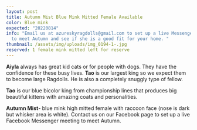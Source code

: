 ```yaml
---
layout: post
title: Autumn Mist Blue Mink Mitted Female Available
color: Blue mink
expected: "20220814"
info: "Email us at azureskyragdolls@gmail.com to set up a live Messenger meeting
  to meet Autumn and see if she is a good fit for your home. "
thumbnail: /assets/img/uploads/img_0194-1-.jpg
reserved: 1 female mink mitted left for reserve
---
```

**A﻿iyla** always has great kid cats or for people with dogs. They have the confidence for these busy lives. **Tao** is our largest king so we expect them to become large Ragdolls. He is also a completely snuggly type of fellow. 

**T﻿ao** is our blue bicolor king from championship lines that produces big beautiful kittens with amazing coats and personalities. 



**A﻿utumn Mist**- blue mink high mitted  female with raccoon face (nose is dark but whisker area is white).  Contact us on our Facebook page to set up a  live Facebook Messenger meeting to meet Autumn.